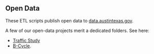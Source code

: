 ## Open Data

These ETL scripts publish open data to [data.austintexas.gov](http://data.austintexas.gov).

A few of our open-data projects merit a dedicated folders. See here:

- [Traffic Study]()
- [B-Cycle]().